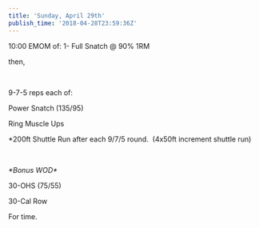 ```yaml
---
title: 'Sunday, April 29th'
publish_time: '2018-04-28T23:59:36Z'
---
```


10:00 EMOM of: 1- Full Snatch @ 90% 1RM

then,

 

9-7-5 reps each of:

Power Snatch (135/95)

Ring Muscle Ups

\*200ft Shuttle Run after each 9/7/5 round.  (4x50ft increment shuttle
run)

 

*\*Bonus WOD\**

30-OHS (75/55)

30-Cal Row

For time.
